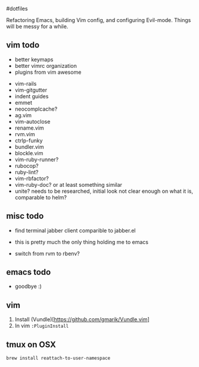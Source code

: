 #dotfiles

Refactoring Emacs, building Vim config, and configuring Evil-mode.  Things will be messy for a while.

## vim todo
* better keymaps
* better vimrc organization
* plugins from vim awesome
- vim-rails
- vim-gitgutter
- indent guides
- emmet
- neocomplcache?
- ag.vim
- vim-autoclose
- rename.vim
- rvm.vim
- ctrlp-funky
- bundler.vim
- blockle.vim
- vim-ruby-runner?
- rubocop?
- ruby-lint?
- vim-rbfactor?
- vim-ruby-doc? or at least something similar
- unite? needs to be researched, initial look not clear enough on what it is, comparable to helm?

## misc todo
* find terminal jabber client comparible to jabber.el
- this is pretty much the only thing holding me to emacs
* switch from rvm to rbenv?

## emacs todo
* goodbye :)

## vim
1. Install (Vundle)[https://github.com/gmarik/Vundle.vim]
2. In vim `:PluginInstall`

## tmux on OSX
`brew install reattach-to-user-namespace`
